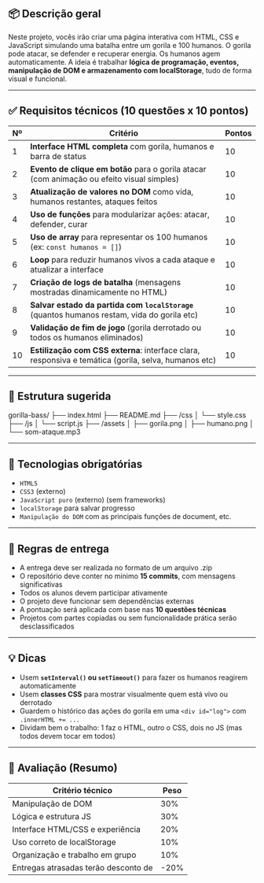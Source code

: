 ## 📦 Descrição geral

Neste projeto, vocês irão criar uma página interativa com HTML, CSS e JavaScript simulando uma batalha entre um gorila e 100 humanos. O gorila pode atacar, se defender e recuperar energia. Os humanos agem automaticamente. A ideia é trabalhar **lógica de programação, eventos, manipulação de DOM e armazenamento com localStorage**, tudo de forma visual e funcional.

---

## ✅ Requisitos técnicos (10 questões x 10 pontos)

| Nº | Critério                                                                                                                                                     | Pontos |
|----|---------------------------------------------------------------------------------------------------------------|--------|
| 1  | **Interface HTML completa** com gorila, humanos e barra de status                                                    | 10     |
| 2  | **Evento de clique em botão** para o gorila atacar (com animação ou efeito visual simples)               | 10     |
| 3  | **Atualização de valores no DOM** como vida, humanos restantes, ataques feitos                              | 10     |
| 4  | **Uso de funções** para modularizar ações: atacar, defender, curar                                                      | 10     |
| 5  | **Uso de array** para representar os 100 humanos (ex: `const humanos = []`)                                      | 10     |
| 6  | **Loop** para reduzir humanos vivos a cada ataque e atualizar a interface                                           | 10     |
| 7  | **Criação de logs de batalha** (mensagens mostradas dinamicamente no HTML)                                | 10     |
| 8  | **Salvar estado da partida com `localStorage`** (quantos humanos restam, vida do gorila etc)            | 10     |
| 9  | **Validação de fim de jogo** (gorila derrotado ou todos os humanos eliminados)                               | 10     |
| 10 | **Estilização com CSS externa**: interface clara, responsiva e temática (gorila, selva, humanos etc)    | 10     |

---

## 📁 Estrutura sugerida
gorilla-bass/
├── index.html
├── README.md
├── /css
│   └── style.css
├── /js
│   └── script.js
├── /assets
│   ├── gorila.png
│   ├── humano.png
│   └── som-ataque.mp3

---

## 🔧 Tecnologias obrigatórias

- `HTML5`
- `CSS3` (externo)
- `JavaScript puro` (externo) (sem frameworks)
- `localStorage` para salvar progresso
- `Manipulação do DOM` com  as principais funções de document, etc.

---

## 📝 Regras de entrega

- A entrega deve ser realizada no formato de um arquivo .zip
- O repositório deve conter no mínimo **15 commits**, com mensagens significativas
- Todos os alunos devem participar ativamente
- O projeto deve funcionar sem dependências externas
- A pontuação será aplicada com base nas **10 questões técnicas**
- Projetos com partes copiadas ou sem funcionalidade prática serão desclassificados

---

## 💡 Dicas

- Usem **`setInterval()` ou `setTimeout()`** para fazer os humanos reagirem automaticamente
- Usem **classes CSS** para mostrar visualmente quem está vivo ou derrotado
- Guardem o histórico das ações do gorila em uma `<div id="log">` com `.innerHTML += ...`
- Dividam bem o trabalho: 1 faz o HTML, outro o CSS, dois no JS (mas todos devem tocar em todos)

---

## 📘 Avaliação (Resumo)

| Critério técnico                                       | Peso |
|--------------------------------------------|-------|
| Manipulação de DOM                            | 30%  |
| Lógica e estrutura JS                              | 30%  |
| Interface HTML/CSS e experiência         | 20%  |
| Uso correto de localStorage                   | 10%  |
| Organização e trabalho em grupo         | 10%  |
| Entregas atrasadas terão desconto  de  | -20% |
